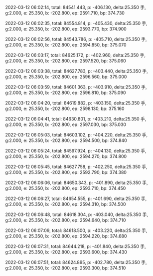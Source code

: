 2022-03-12 06:02:14, total: 84541.443, p: -406.130, delta:25.350 手, g:2.000, e: 25.350, b: -202.800, ep: 2591.710, bp: 374.730

2022-03-12 06:02:35, total: 84554.814, p: -405.430, delta:25.350 手, g:2.000, e: 25.350, b: -202.800, ep: 2593.770, bp: 374.900

2022-03-12 06:02:56, total: 84543.786, p: -405.710, delta:25.350 手, g:2.000, e: 25.350, b: -202.800, ep: 2594.850, bp: 375.070

2022-03-12 06:03:17, total: 84625.172, p: -402.960, delta:25.350 手, g:2.000, e: 25.350, b: -202.800, ep: 2597.520, bp: 375.060

2022-03-12 06:03:38, total: 84627.783, p: -403.440, delta:25.350 手, g:2.000, e: 25.350, b: -202.800, ep: 2596.560, bp: 375.000

2022-03-12 06:03:59, total: 84601.363, p: -403.910, delta:25.350 手, g:2.000, e: 25.350, b: -202.800, ep: 2596.810, bp: 375.090

2022-03-12 06:04:20, total: 84619.882, p: -403.150, delta:25.350 手, g:2.000, e: 25.350, b: -202.800, ep: 2598.130, bp: 375.160

2022-03-12 06:04:41, total: 84630.801, p: -403.210, delta:25.350 手, g:2.000, e: 25.350, b: -202.800, ep: 2597.030, bp: 375.030

2022-03-12 06:05:03, total: 84603.102, p: -404.220, delta:25.350 手, g:2.000, e: 25.350, b: -202.800, ep: 2594.500, bp: 374.840

2022-03-12 06:05:24, total: 84597.924, p: -404.130, delta:25.350 手, g:2.000, e: 25.350, b: -202.800, ep: 2594.270, bp: 374.800

2022-03-12 06:05:45, total: 84627.758, p: -402.250, delta:25.350 手, g:2.000, e: 25.350, b: -202.800, ep: 2592.790, bp: 374.380

2022-03-12 06:06:06, total: 84650.343, p: -401.890, delta:25.350 手, g:2.000, e: 25.350, b: -202.800, ep: 2593.710, bp: 374.450

2022-03-12 06:06:27, total: 84654.555, p: -401.690, delta:25.350 手, g:2.000, e: 25.350, b: -202.800, ep: 2594.310, bp: 374.500

2022-03-12 06:06:48, total: 84618.304, p: -403.040, delta:25.350 手, g:2.000, e: 25.350, b: -202.800, ep: 2594.640, bp: 374.710

2022-03-12 06:07:09, total: 84618.500, p: -403.220, delta:25.350 手, g:2.000, e: 25.350, b: -202.800, ep: 2594.220, bp: 374.680

2022-03-12 06:07:31, total: 84644.218, p: -401.840, delta:25.350 手, g:2.000, e: 25.350, b: -202.800, ep: 2593.600, bp: 374.430

2022-03-12 06:07:51, total: 84624.895, p: -402.780, delta:25.350 手, g:2.000, e: 25.350, b: -202.800, ep: 2593.300, bp: 374.510